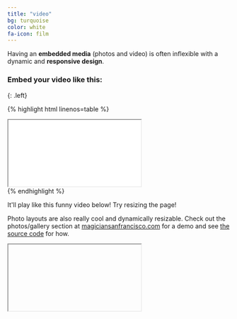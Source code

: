 ```yaml
---
title: "video"
bg: turquoise
color: white
fa-icon: film
---
```


Having an **embedded media** (photos and video) is often inflexible with a dynamic and **responsive design**.

### Embed your video like this:
{: .left}

{% highlight html linenos=table %}
<div class="icontain">
  <iframe src="//www.youtube.com/embed/8yis7GzlXNM" allowfullscreen></iframe>
</div>
{% endhighlight %}

It'll play like this funny video below! Try resizing the page!

Photo layouts are also really cool and dynamically resizable. Check out the photos/gallery section at [magiciansanfrancisco.com](http://magiciansanfrancisco.com) for a demo and see [the source code](https://github.com/strongrobert/MagicianSanFrancisco) for how.

<div class="icontain"><iframe src="//https://www.youtube.com/watch?v=VkBnNxneA_A" allowfullscreen></iframe></div>
